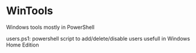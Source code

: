 # WinTools
Windows tools mostly in PowerShell

users.ps1:
powershell script to add/delete/disable users usefull in Windows Home Edition
